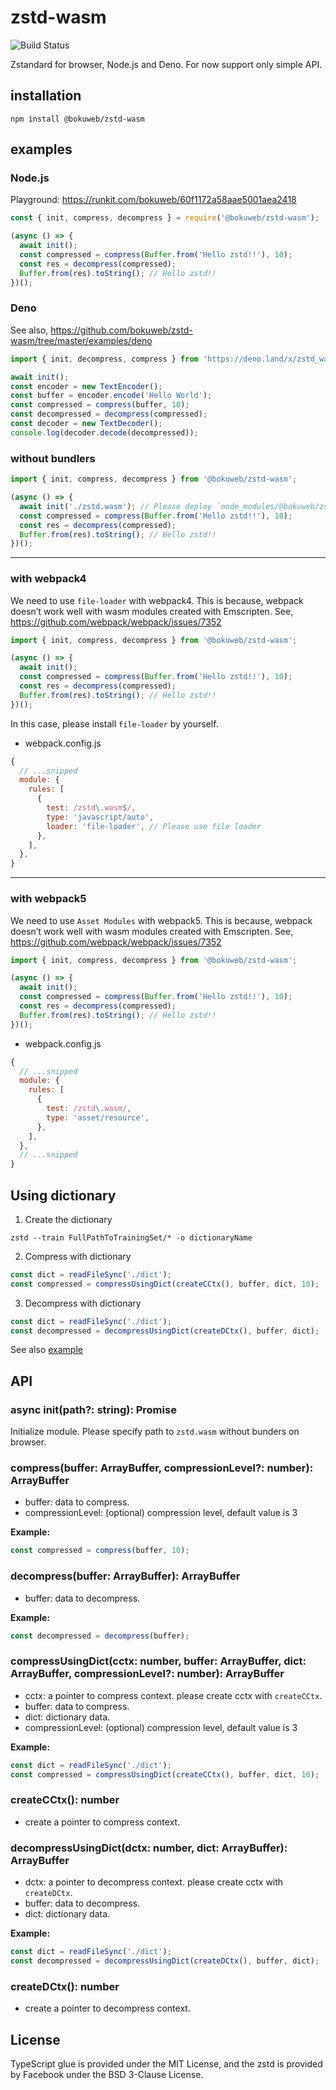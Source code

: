 # zstd-wasm

<img src="https://github.com/bokuweb/zstd-wasm/workflows/Continuous%20Integration/badge.svg" alt="Build Status" />

Zstandard for browser, Node.js and Deno.
For now support only simple API.

## installation

```
npm install @bokuweb/zstd-wasm
```
## examples

### Node.js

Playground: https://runkit.com/bokuweb/60f1172a58aae5001aea2418

``` js
const { init, compress, decompress } = require('@bokuweb/zstd-wasm');

(async () => {
  await init();
  const compressed = compress(Buffer.from('Hello zstd!!'), 10);
  const res = decompress(compressed);
  Buffer.from(res).toString(); // Hello zstd!!
})();
```

### Deno

See also, https://github.com/bokuweb/zstd-wasm/tree/master/examples/deno

``` ts
import { init, decompress, compress } from 'https://deno.land/x/zstd_wasm/deno/zstd.ts';

await init();
const encoder = new TextEncoder();
const buffer = encoder.encode('Hello World');
const compressed = compress(buffer, 10);
const decompressed = decompress(compressed);
const decoder = new TextDecoder();
console.log(decoder.decode(decompressed));
```
### without bundlers

``` js
import { init, compress, decompress } from '@bokuweb/zstd-wasm';

(async () => {
  await init('./zstd.wasm'); // Please deploy `node_modules/@bokuweb/zstd-wasm/lib/wasm/zstd.wasm` to your hosting server.
  const compressed = compress(Buffer.from('Hello zstd!!'), 10);
  const res = decompress(compressed);
  Buffer.from(res).toString(); // Hello zstd!!
})();
```

---

### with webpack4

We need to use `file-loader` with webpack4.
This is because, webpack doesn’t work well with wasm modules created with Emscripten.
See, https://github.com/webpack/webpack/issues/7352


``` js
import { init, compress, decompress } from '@bokuweb/zstd-wasm';

(async () => {
  await init();
  const compressed = compress(Buffer.from('Hello zstd!!'), 10);
  const res = decompress(compressed);
  Buffer.from(res).toString(); // Hello zstd!!
})();
```

In this case, please install `file-loader` by yourself.

- webpack.config.js
``` js
{
  // ...snipped
  module: {
    rules: [
      {
        test: /zstd\.wasm$/,
        type: 'javascript/auto',
        loader: 'file-loader', // Please use file loader
      },
    ],
  },
}
```

---

### with webpack5

We need to use `Asset Modules` with webpack5.
This is because, webpack doesn’t work well with wasm modules created with Emscripten.
See, https://github.com/webpack/webpack/issues/7352


``` js
import { init, compress, decompress } from '@bokuweb/zstd-wasm';

(async () => {
  await init();
  const compressed = compress(Buffer.from('Hello zstd!!'), 10);
  const res = decompress(compressed);
  Buffer.from(res).toString(); // Hello zstd!!
})();
```

- webpack.config.js
``` js
{
  // ...snipped
  module: {
    rules: [
      {
        test: /zstd\.wasm/,
        type: 'asset/resource',
      },
    ],
  },
  // ...snipped
}
```

## Using dictionary

1. Create the dictionary

`zstd --train FullPathToTrainingSet/* -o dictionaryName`

2. Compress with dictionary

```typescript
const dict = readFileSync('./dict');
const compressed = compressUsingDict(createCCtx(), buffer, dict, 10);
```

3. Decompress with dictionary

``` typescript
const dict = readFileSync('./dict');
const decompressed = decompressUsingDict(createDCtx(), buffer, dict);
```

See also [example](./test/compress_using_dict.test.ts)

## API

### async init(path?: string): Promise<void>

Initialize module.
Please specify path to `zstd.wasm` without bunders on browser.

### compress(buffer: ArrayBuffer, compressionLevel?: number): ArrayBuffer

- buffer: data to compress.
- compressionLevel: (optional) compression level, default value is 3

**Example:**

```typescript
const compressed = compress(buffer, 10);
```

### decompress(buffer: ArrayBuffer): ArrayBuffer

- buffer: data to decompress.

**Example:**

```typescript
const decompressed = decompress(buffer);
```

### compressUsingDict(cctx: number, buffer: ArrayBuffer, dict: ArrayBuffer, compressionLevel?: number): ArrayBuffer

- cctx: a pointer to compress context. please create cctx with `createCCtx`.
- buffer: data to compress.
- dict: dictionary data.
- compressionLevel: (optional) compression level, default value is 3

**Example:**

```typescript
const dict = readFileSync('./dict');
const compressed = compressUsingDict(createCCtx(), buffer, dict, 10);
```

### createCCtx(): number

- create a pointer to compress context.

### decompressUsingDict(dctx: number, dict: ArrayBuffer): ArrayBuffer

- dctx: a pointer to decompress context. please create cctx with `createDCtx`.
- buffer: data to decompress.
- dict: dictionary data.

**Example:**

```typescript
const dict = readFileSync('./dict');
const decompressed = decompressUsingDict(createDCtx(), buffer, dict);
```

### createDCtx(): number

- create a pointer to decompress context.


## License

TypeScript glue is provided under the MIT License, and the zstd is provided by Facebook under the BSD 3-Clause License.
